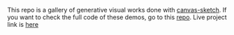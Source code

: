 This repo is a gallery of generative visual works done with [canvas-sketch](https://github.com/mattdesl/canvas-sketch). If you want to check the full code of these demos, go to this [repo](https://github.com/byjoohyunpark/generative-art-canvas-sketch).
Live project link is [here](https://byjoohyunpark.github.io/generative-art/)
